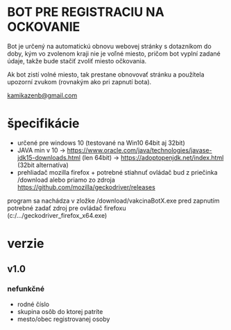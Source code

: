 # BOT PRE REGISTRACIU NA OCKOVANIE

Bot je určený na automatickú obnovu webovej stránky s dotazníkom do doby,
kým vo zvolenom kraji nie je voľné miesto, pričom bot vyplní zadané údaje,
takže bude stačiť zvoliť miesto očkovania.

Ak bot zistí volné miesto, tak prestane obnovovať stránku a použítela upozorní
zvukom (rovnakým ako pri zapnutí bota).

kamikazenb@gmail.com

# špecifikácie
- určené pre windows 10 (testované na Win10 64bit aj 32bit)
- JAVA min v 10 -> https://www.oracle.com/java/technologies/javase-jdk15-downloads.html (len 64bit)
                -> https://adoptopenjdk.net/index.html (32bit alternatíva)
- prehliadač mozilla firefox + potrebné stiahnuť ovládač bud z priečinka /download
  alebo priamo zo zdroja https://github.com/mozilla/geckodriver/releases

program sa nachádza v zložke /download/vakcinaBotX.exe
pred zapnutím potrebné zadať zdroj pre ovládač firefoxu (c:/.../geckodriver_firefox_x64.exe)

# verzie
## v1.0
### nefunkčné
* rodné číslo
* skupina osôb do ktorej patríte
* mesto/obec registrovanej osoby




